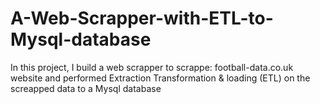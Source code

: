 # A-Web-Scrapper-with-ETL-to-Mysql-database
In this project, I build a web scrapper to scrappe: football-data.co.uk website and performed Extraction Transformation &amp; loading (ETL) on the screapped data to a Mysql database
